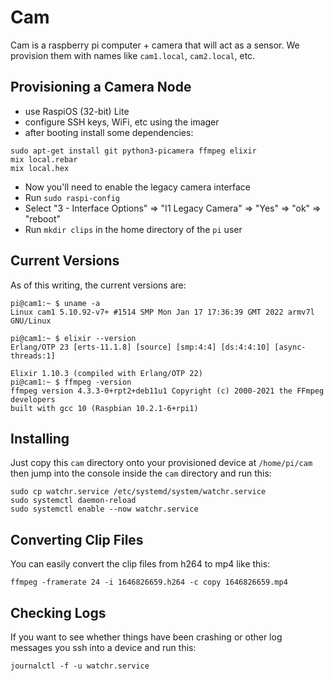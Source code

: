 # Cam

Cam is a raspberry pi computer + camera that will act as a sensor.
We provision them with names like `cam1.local`, `cam2.local`, etc.

## Provisioning a Camera Node

* use RaspiOS (32-bit) Lite
* configure SSH keys, WiFi, etc using the imager
* after booting install some dependencies:

```
sudo apt-get install git python3-picamera ffmpeg elixir
mix local.rebar
mix local.hex
```

* Now you'll need to enable the legacy camera interface
* Run `sudo raspi-config`
* Select "3 - Interface Options" => "I1 Legacy Camera" => "Yes" => "ok" => "reboot"
* Run `mkdir clips` in the home directory of the `pi` user

## Current Versions

As of this writing, the current versions are:

```
pi@cam1:~ $ uname -a
Linux cam1 5.10.92-v7+ #1514 SMP Mon Jan 17 17:36:39 GMT 2022 armv7l GNU/Linux

pi@cam1:~ $ elixir --version
Erlang/OTP 23 [erts-11.1.8] [source] [smp:4:4] [ds:4:4:10] [async-threads:1]

Elixir 1.10.3 (compiled with Erlang/OTP 22)
pi@cam1:~ $ ffmpeg -version
ffmpeg version 4.3.3-0+rpt2+deb11u1 Copyright (c) 2000-2021 the FFmpeg developers
built with gcc 10 (Raspbian 10.2.1-6+rpi1)
```

## Installing

Just copy this `cam` directory onto your provisioned device at `/home/pi/cam` then
jump into the console inside the `cam` directory and run this:

```
sudo cp watchr.service /etc/systemd/system/watchr.service
sudo systemctl daemon-reload
sudo systemctl enable --now watchr.service
```

## Converting Clip Files

You can easily convert the clip files from h264 to mp4 like this:

```
ffmpeg -framerate 24 -i 1646826659.h264 -c copy 1646826659.mp4
```

## Checking Logs

If you want to see whether things have been crashing or other log messages you
ssh into a device and run this:

```
journalctl -f -u watchr.service
```